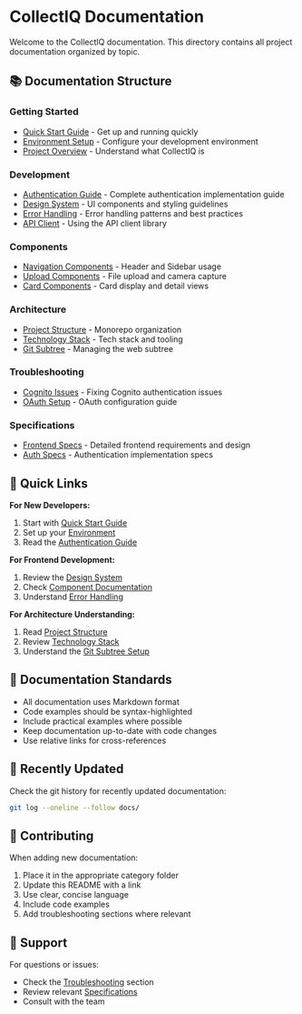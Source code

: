 # CollectIQ Documentation

Welcome to the CollectIQ documentation. This directory contains all project documentation organized by topic.

## 📚 Documentation Structure

### Getting Started

- [Quick Start Guide](./getting-started/QUICK_START.md) - Get up and running quickly
- [Environment Setup](./getting-started/ENVIRONMENT_SETUP.md) - Configure your development environment
- [Project Overview](./getting-started/PROJECT_OVERVIEW.md) - Understand what CollectIQ is

### Development

- [Authentication Guide](./development/AUTHENTICATION.md) - Complete authentication implementation guide
- [Design System](./development/DESIGN_SYSTEM.md) - UI components and styling guidelines
- [Error Handling](./development/ERROR_HANDLING.md) - Error handling patterns and best practices
- [API Client](./development/API_CLIENT.md) - Using the API client library

### Components

- [Navigation Components](./components/NAVIGATION.md) - Header and Sidebar usage
- [Upload Components](./components/UPLOAD.md) - File upload and camera capture
- [Card Components](./components/CARDS.md) - Card display and detail views

### Architecture

- [Project Structure](./architecture/PROJECT_STRUCTURE.md) - Monorepo organization
- [Technology Stack](./architecture/TECHNOLOGY_STACK.md) - Tech stack and tooling
- [Git Subtree](./architecture/GIT_SUBTREE.md) - Managing the web subtree

### Troubleshooting

- [Cognito Issues](./troubleshooting/COGNITO_TROUBLESHOOTING.md) - Fixing Cognito authentication issues
- [OAuth Setup](./troubleshooting/OAUTH_SETUP.md) - OAuth configuration guide

### Specifications

- [Frontend Specs](./../.kiro/specs/collectiq-frontend/) - Detailed frontend requirements and design
- [Auth Specs](./../.kiro/specs/cognito-hosted-ui-auth/) - Authentication implementation specs

## 🚀 Quick Links

**For New Developers:**

1. Start with [Quick Start Guide](./getting-started/QUICK_START.md)
2. Set up your [Environment](./getting-started/ENVIRONMENT_SETUP.md)
3. Read the [Authentication Guide](./development/AUTHENTICATION.md)

**For Frontend Development:**

1. Review the [Design System](./development/DESIGN_SYSTEM.md)
2. Check [Component Documentation](./components/)
3. Understand [Error Handling](./development/ERROR_HANDLING.md)

**For Architecture Understanding:**

1. Read [Project Structure](./architecture/PROJECT_STRUCTURE.md)
2. Review [Technology Stack](./architecture/TECHNOLOGY_STACK.md)
3. Understand the [Git Subtree Setup](./architecture/GIT_SUBTREE.md)

## 📝 Documentation Standards

- All documentation uses Markdown format
- Code examples should be syntax-highlighted
- Include practical examples where possible
- Keep documentation up-to-date with code changes
- Use relative links for cross-references

## 🔄 Recently Updated

Check the git history for recently updated documentation:

```bash
git log --oneline --follow docs/
```

## 🤝 Contributing

When adding new documentation:

1. Place it in the appropriate category folder
2. Update this README with a link
3. Use clear, concise language
4. Include code examples
5. Add troubleshooting sections where relevant

## 📧 Support

For questions or issues:

- Check the [Troubleshooting](./troubleshooting/) section
- Review relevant [Specifications](./../.kiro/specs/)
- Consult with the team
